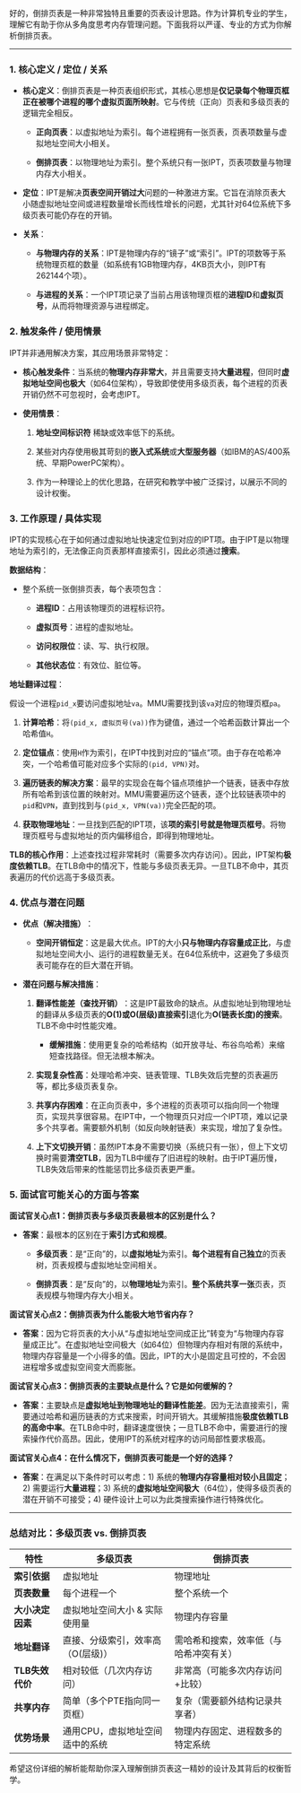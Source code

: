 好的，倒排页表是一种非常独特且重要的页表设计思路。作为计算机专业的学生，理解它有助于你从多角度思考内存管理问题。下面我将以严谨、专业的方式为你解析倒排页表。

---

### 1. 核心定义 / 定位 / 关系

- ​**核心定义**​：倒排页表是一种页表组织形式，其核心思想是**仅记录每个物理页框正在被哪个进程的哪个虚拟页面所映射**。它与传统（正向）页表和多级页表的逻辑完全相反。
    
    - ​**正向页表**​：以虚拟地址为索引。每个进程拥有一张页表，页表项数量与虚拟地址空间大小相关。
        
    - ​**倒排页表**​：以物理地址为索引。整个系统只有一张IPT，页表项数量与物理内存大小相关。
        
    
- ​**定位**​：IPT是解决**页表空间开销过大**问题的一种激进方案。它旨在消除页表大小随虚拟地址空间或进程数量增长而线性增长的问题，尤其针对64位系统下多级页表可能仍存在的开销。
    
- ​**关系**​：
    
    - ​**与物理内存的关系**​：IPT是物理内存的“镜子”或“索引”。IPT的项数等于系统物理页框的数量（如系统有1GB物理内存，4KB页大小，则IPT有262144个项）。
        
    - ​**与进程的关系**​：一个IPT项记录了当前占用该物理页框的**进程ID**和**虚拟页号**，从而将物理资源与进程绑定。
        
    

### 2. 触发条件 / 使用情景

IPT并非通用解决方案，其应用场景非常特定：

- ​**核心触发条件**​：当系统的**物理内存非常大**，并且需要支持**大量进程**，但同时**虚拟地址空间也极大**​（如64位架构），导致即使使用多级页表，每个进程的页表开销仍然不可忽视时，会考虑IPT。
    
- ​**使用情景**​：
    
    1. ​**地址空间标识符**​ 稀缺或效率低下的系统。
        
    2. 某些对内存使用极其苛刻的**嵌入式系统**或**大型服务器**​（如IBM的AS/400系统、早期PowerPC架构）。
        
    3. 作为一种理论上的优化思路，在研究和教学中被广泛探讨，以展示不同的设计权衡。
        
    

### 3. 工作原理 / 具体实现

IPT的实现核心在于如何通过虚拟地址快速定位到对应的IPT项。由于IPT是以物理地址为索引的，无法像正向页表那样直接索引，因此必须通过**搜索**。

​**数据结构**​：

- 整个系统一张倒排页表，每个表项包含：
    
    - ​**进程ID**​：占用该物理页的进程标识符。
        
    - ​**虚拟页号**​：进程的虚拟地址。
        
    - ​**访问权限位**​：读、写、执行权限。
        
    - ​**其他状态位**​：有效位、脏位等。
        
    

​**地址翻译过程**​：

假设一个进程`pid_x`要访问虚拟地址`va`。MMU需要找到该`va`对应的物理页框`pa`。

1. ​**计算哈希**​：将`(pid_x, 虚拟页号(va))`作为键值，通过一个哈希函数计算出一个哈希值`H`。
    
2. ​**定位锚点**​：使用`H`作为索引，在IPT中找到对应的“锚点”项。由于存在哈希冲突，一个哈希值可能对应多个实际的`(pid, VPN)`对。
    
3. ​**遍历链表的解决方案**​：最早的实现会在每个锚点项维护一个链表，链表中存放所有哈希到该位置的映射对。MMU需要遍历这个链表，逐个比较链表项中的`pid`和`VPN`，直到找到与`(pid_x, VPN(va))`完全匹配的项。
    
4. ​**获取物理地址**​：一旦找到匹配的IPT项，该**项的索引号就是物理页框号**。将物理页框号与虚拟地址的页内偏移组合，即得到物理地址。
    

​**TLB的核心作用**​：上述查找过程非常耗时（需要多次内存访问）。因此，IPT架构**极度依赖TLB**。在TLB命中的情况下，性能与多级页表无异。一旦TLB不命中，其页表遍历的代价远高于多级页表。

### 4. 优点与潜在问题

- ​**优点（解决措施）​**​：
    
    - ​**空间开销恒定**​：这是最大优点。IPT的大小**只与物理内存容量成正比**，与虚拟地址空间大小、运行的进程数量无关。在64位系统中，这避免了多级页表可能存在的巨大潜在开销。
        
    
- ​**潜在问题与解决措施**​：
    
    1. ​**翻译性能差（查找开销）​**​：这是IPT最致命的缺点。从虚拟地址到物理地址的翻译从多级页表的**O(1)或O(层级)直接索引**退化为**O(链表长度)的搜索**。TLB不命中时性能灾难。
        
        - ​**缓解措施**​：使用更复杂的哈希结构（如开放寻址、布谷鸟哈希）来缩短查找路径。但无法根本解决。
            
        
    2. ​**实现复杂性高**​：处理哈希冲突、链表管理、TLB失效后完整的页表遍历等，都比多级页表复杂。
        
    3. ​**共享内存困难**​：在正向页表中，多个进程的页表项可以指向同一个物理页，实现共享很容易。在IPT中，一个物理页只对应一个IPT项，难以记录多个共享者。需要额外机制（如反向映射链表）来实现，增加了复杂性。
        
    4. ​**上下文切换开销**​：虽然IPT本身不需要切换（系统只有一张），但上下文切换时需要**清空TLB**，因为TLB中缓存了旧进程的映射。由于IPT遍历慢，TLB失效后带来的性能惩罚比多级页表更严重。
        
    

### 5. 面试官可能关心的方面与答案

​**面试官关心点1：倒排页表与多级页表最根本的区别是什么？​**​

- ​**答案**​：最根本的区别在于**索引方式和规模**。
    
    - ​**多级页表**​：是“正向”的，以**虚拟地址**为索引。​**每个进程有自己独立**的页表树，页表规模与虚拟地址空间相关。
        
    - ​**倒排页表**​：是“反向”的，以**物理地址**为索引。​**整个系统共享一张**页表，页表规模与物理内存大小相关。
        
    

​**面试官关心点2：倒排页表为什么能极大地节省内存？​**​

- ​**答案**​：因为它将页表的大小从“与虚拟地址空间成正比”转变为“与物理内存容量成正比”。在虚拟地址空间极大（如64位）但物理内存相对有限的系统中，物理内存容量是一个小得多的值。因此，IPT的大小是固定且可控的，不会因进程增多或虚拟空间变大而膨胀。
    

​**面试官关心点3：倒排页表的主要缺点是什么？它是如何缓解的？​**​

- ​**答案**​：主要缺点是**虚拟地址到物理地址的翻译性能差**。因为无法直接索引，需要通过哈希和遍历链表的方式来搜索，时间开销大。其缓解措施**极度依赖TLB的高命中率**。在TLB命中时，翻译速度很快；一旦TLB不命中，需要进行的搜索操作代价高昂。因此，使用IPT的系统对程序的访问局部性要求极高。
    

​**面试官关心点4：在什么情况下，倒排页表可能是一个好的选择？​**​

- ​**答案**​：在满足以下条件时可以考虑：1) 系统的**物理内存容量相对较小且固定**；2) 需要运行**大量进程**；3) 系统的**虚拟地址空间极大**​（64位），使得多级页表的潜在开销不可接受；4) 硬件设计上可以为此类搜索操作进行特殊优化。
    

---

### ​**总结对比：多级页表 vs. 倒排页表**​

|特性|多级页表|倒排页表|
|---|---|---|
|​**索引依据**​|虚拟地址|物理地址|
|​**页表数量**​|每个进程一个|整个系统一个|
|​**大小决定因素**​|虚拟地址空间大小 & 实际使用量|物理内存容量|
|​**地址翻译**​|直接、分级索引，效率高（O(层级)）|需哈希和搜索，效率低（与哈希冲突有关）|
|​**TLB失效代价**​|相对较低（几次内存访问）|非常高（可能多次内存访问+比较）|
|​**共享内存**​|简单（多个PTE指向同一页框）|复杂（需要额外结构记录共享者）|
|​**优势场景**​|通用CPU，虚拟地址空间适中的系统|物理内存固定、进程数多的特定系统|

希望这份详细的解析能帮助你深入理解倒排页表这一精妙的设计及其背后的权衡哲学。